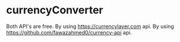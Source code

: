 # currencyConverter

Both API's are free.
By using https://currencylayer.com api.
By using https://github.com/fawazahmed0/currency-api api.
